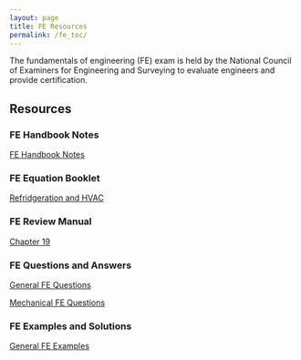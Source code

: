 ```yaml
---
layout: page
title: FE Resources
permalink: /fe_toc/
---
```


The fundamentals of engineering (FE) exam is held by the
National Council of Examiners for Engineering and Surveying to
evaluate engineers and provide certification.

## Resources

### FE Handbook Notes

<a href="/fe_handbook">FE Handbook Notes</a>

### FE Equation Booklet

<a href="/fe_equations_ref_hvac/">Refridgeration and HVAC</a>

### FE Review Manual

<a href="/fe_ch19_review/">Chapter 19</a>

### FE Questions and Answers

<a href="/general_fe_questions/">General FE Questions</a>

<a href="/mechanical_fe_questions/">Mechanical FE Questions</a>

### FE Examples and Solutions

<a href="/general_fe_examples/">General FE Examples</a>
